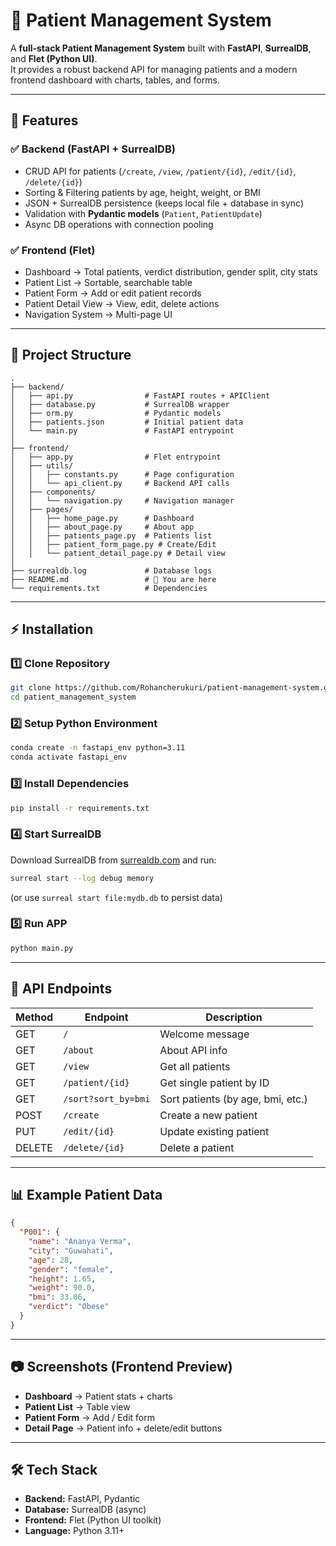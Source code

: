 # 🏥 Patient Management System

A **full-stack Patient Management System** built with **FastAPI**, **SurrealDB**, and **Flet (Python UI)**.  
It provides a robust backend API for managing patients and a modern frontend dashboard with charts, tables, and forms.

---

## 🚀 Features

### ✅ Backend (FastAPI + SurrealDB)
- CRUD API for patients (`/create`, `/view`, `/patient/{id}`, `/edit/{id}`, `/delete/{id}`)
- Sorting & Filtering patients by age, height, weight, or BMI
- JSON + SurrealDB persistence (keeps local file + database in sync)
- Validation with **Pydantic models** (`Patient`, `PatientUpdate`)
- Async DB operations with connection pooling

### ✅ Frontend (Flet)
- Dashboard → Total patients, verdict distribution, gender split, city stats
- Patient List → Sortable, searchable table
- Patient Form → Add or edit patient records
- Patient Detail View → View, edit, delete actions
- Navigation System → Multi-page UI

---

## 📂 Project Structure

```
.
├── backend/
│   ├── api.py                # FastAPI routes + APIClient
│   ├── database.py           # SurrealDB wrapper
│   ├── orm.py                # Pydantic models
│   ├── patients.json         # Initial patient data
│   └── main.py               # FastAPI entrypoint
│
├── frontend/
│   ├── app.py                # Flet entrypoint
│   ├── utils/
│   │   ├── constants.py      # Page configuration
│   │   └── api_client.py     # Backend API calls
│   ├── components/
│   │   └── navigation.py     # Navigation manager
│   ├── pages/
│   │   ├── home_page.py      # Dashboard
│   │   ├── about_page.py     # About app
│   │   ├── patients_page.py  # Patients list
│   │   ├── patient_form_page.py # Create/Edit
│   │   └── patient_detail_page.py # Detail view
│
├── surrealdb.log             # Database logs
├── README.md                 # 📖 You are here
└── requirements.txt          # Dependencies
```

---

## ⚡ Installation

### 1️⃣ Clone Repository
```bash
git clone https://github.com/Rohancherukuri/patient-management-system.git
cd patient_management_system
```

### 2️⃣ Setup Python Environment
```bash
conda create -n fastapi_env python=3.11
conda activate fastapi_env
```

### 3️⃣ Install Dependencies
```bash
pip install -r requirements.txt
```

### 4️⃣ Start SurrealDB
Download SurrealDB from [surrealdb.com](https://surrealdb.com) and run:

```bash
surreal start --log debug memory
```
(or use `surreal start file:mydb.db` to persist data)

### 5️⃣ Run APP
```bash
python main.py
```

---

## 🔑 API Endpoints

| Method | Endpoint         | Description                          |
|--------|------------------|--------------------------------------|
| GET    | `/`              | Welcome message                      |
| GET    | `/about`         | About API info                       |
| GET    | `/view`          | Get all patients                     |
| GET    | `/patient/{id}`  | Get single patient by ID              |
| GET    | `/sort?sort_by=bmi` | Sort patients (by age, bmi, etc.) |
| POST   | `/create`        | Create a new patient                  |
| PUT    | `/edit/{id}`     | Update existing patient               |
| DELETE | `/delete/{id}`   | Delete a patient                      |

---

## 📊 Example Patient Data

```json
{
  "P001": {
    "name": "Ananya Verma",
    "city": "Guwahati",
    "age": 28,
    "gender": "female",
    "height": 1.65,
    "weight": 90.0,
    "bmi": 33.06,
    "verdict": "Obese"
  }
}
```

---

## 📷 Screenshots (Frontend Preview)

- **Dashboard** → Patient stats + charts  
- **Patient List** → Table view  
- **Patient Form** → Add / Edit form  
- **Detail Page** → Patient info + delete/edit buttons  

---

## 🛠️ Tech Stack

- **Backend:** FastAPI, Pydantic  
- **Database:** SurrealDB (async)  
- **Frontend:** Flet (Python UI toolkit)  
- **Language:** Python 3.11+  
